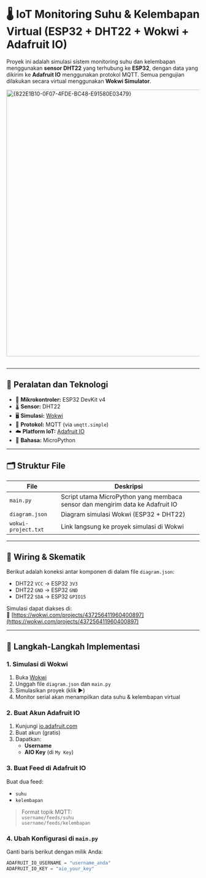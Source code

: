 # 🌡️ IoT Monitoring Suhu & Kelembapan Virtual (ESP32 + DHT22 + Wokwi + Adafruit IO)
Proyek ini adalah simulasi sistem monitoring suhu dan kelembapan menggunakan **sensor DHT22** yang terhubung ke **ESP32**, dengan data yang dikirim ke **Adafruit IO** menggunakan protokol MQTT. Semua pengujian dilakukan secara virtual menggunakan **Wokwi Simulator**.

<img width="961" height="696" alt="{822E1B10-0F07-4FDE-BC48-E91580E03479}" src="https://github.com/user-attachments/assets/2f881164-2170-4df0-a010-25497d07b0cf" />

<br>
<br>


---

## 🧰 Peralatan dan Teknologi

- 🧠 **Mikrokontroler:** ESP32 DevKit v4
- 🌡️ **Sensor:** DHT22
- 🖥️ **Simulasi:** [Wokwi](https://wokwi.com)
- 📡 **Protokol:** MQTT (via `umqtt.simple`)
- ☁️ **Platform IoT:** [Adafruit IO](https://io.adafruit.com)
- 🐍 **Bahasa:** MicroPython

---

## 🗂️ Struktur File

| File | Deskripsi |
|------|-----------|
| `main.py` | Script utama MicroPython yang membaca sensor dan mengirim data ke Adafruit IO |
| `diagram.json` | Diagram simulasi Wokwi (ESP32 + DHT22) |
| `wokwi-project.txt` | Link langsung ke proyek simulasi di Wokwi |

---

## 🔌 Wiring & Skematik

Berikut adalah koneksi antar komponen di dalam file `diagram.json`:

- DHT22 `VCC` → ESP32 `3V3`
- DHT22 `GND` → ESP32 `GND`
- DHT22 `SDA` → ESP32 `GPIO15`

Simulasi dapat diakses di:  
🔗 [https://wokwi.com/projects/437256411960400897](https://wokwi.com/projects/437256411960400897)

---

## 🚀 Langkah-Langkah Implementasi

### 1. Simulasi di Wokwi
1. Buka [Wokwi](https://wokwi.com)
2. Unggah file `diagram.json` dan `main.py`
3. Simulasikan proyek (klik ▶️)
4. Monitor serial akan menampilkan data suhu & kelembapan virtual

### 2. Buat Akun Adafruit IO
1. Kunjungi [io.adafruit.com](https://io.adafruit.com)
2. Buat akun (gratis)
3. Dapatkan:
   - **Username**
   - **AIO Key** (di `My Key`)

### 3. Buat Feed di Adafruit IO
Buat dua feed:
- `suhu`
- `kelembapan`

> Format topik MQTT:  
> `username/feeds/suhu`  
> `username/feeds/kelembapan`

### 4. Ubah Konfigurasi di `main.py`
Ganti baris berikut dengan milik Anda:
```python
ADAFRUIT_IO_USERNAME = "username_anda"
ADAFRUIT_IO_KEY = "aio_your_key"

